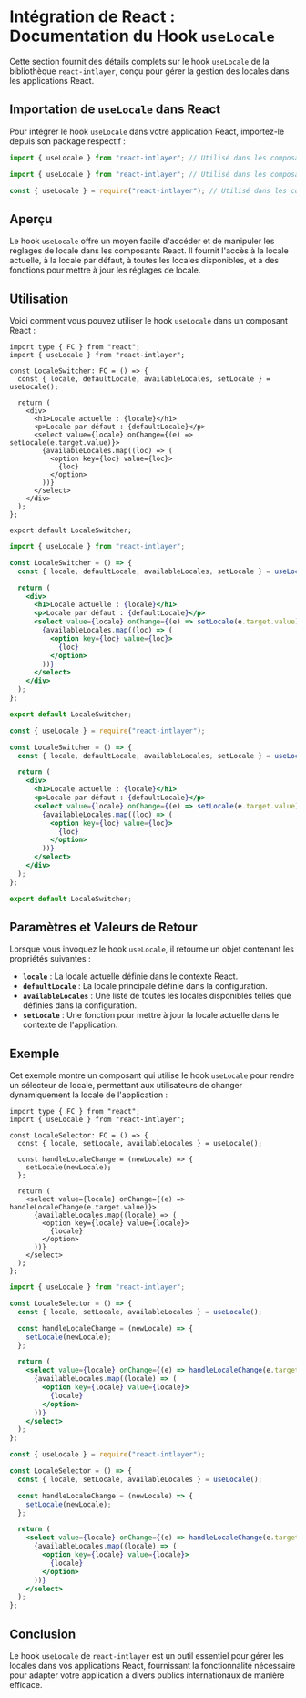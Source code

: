 # Intégration de React : Documentation du Hook `useLocale`

Cette section fournit des détails complets sur le hook `useLocale` de la bibliothèque `react-intlayer`, conçu pour gérer la gestion des locales dans les applications React.

## Importation de `useLocale` dans React

Pour intégrer le hook `useLocale` dans votre application React, importez-le depuis son package respectif :

```typescript codeFormat="typescript"
import { useLocale } from "react-intlayer"; // Utilisé dans les composants React pour la gestion des locales
```

```javascript codeFormat="esm"
import { useLocale } from "react-intlayer"; // Utilisé dans les composants React pour la gestion des locales
```

```javascript codeFormat="commonjs"
const { useLocale } = require("react-intlayer"); // Utilisé dans les composants React pour la gestion des locales
```

## Aperçu

Le hook `useLocale` offre un moyen facile d'accéder et de manipuler les réglages de locale dans les composants React. Il fournit l'accès à la locale actuelle, à la locale par défaut, à toutes les locales disponibles, et à des fonctions pour mettre à jour les réglages de locale.

## Utilisation

Voici comment vous pouvez utiliser le hook `useLocale` dans un composant React :

```tsx fileName="src/components/LocaleSwitcher.tsx" codeFormat="typescript"
import type { FC } from "react";
import { useLocale } from "react-intlayer";

const LocaleSwitcher: FC = () => {
  const { locale, defaultLocale, availableLocales, setLocale } = useLocale();

  return (
    <div>
      <h1>Locale actuelle : {locale}</h1>
      <p>Locale par défaut : {defaultLocale}</p>
      <select value={locale} onChange={(e) => setLocale(e.target.value)}>
        {availableLocales.map((loc) => (
          <option key={loc} value={loc}>
            {loc}
          </option>
        ))}
      </select>
    </div>
  );
};

export default LocaleSwitcher;
```

```jsx fileName="src/components/LocaleSwitcher.mjx" codeFormat="esm"
import { useLocale } from "react-intlayer";

const LocaleSwitcher = () => {
  const { locale, defaultLocale, availableLocales, setLocale } = useLocale();

  return (
    <div>
      <h1>Locale actuelle : {locale}</h1>
      <p>Locale par défaut : {defaultLocale}</p>
      <select value={locale} onChange={(e) => setLocale(e.target.value)}>
        {availableLocales.map((loc) => (
          <option key={loc} value={loc}>
            {loc}
          </option>
        ))}
      </select>
    </div>
  );
};

export default LocaleSwitcher;
```

```jsx fileName="src/components/LocaleSwitcher.csx" codeFormat="commonjs"
const { useLocale } = require("react-intlayer");

const LocaleSwitcher = () => {
  const { locale, defaultLocale, availableLocales, setLocale } = useLocale();

  return (
    <div>
      <h1>Locale actuelle : {locale}</h1>
      <p>Locale par défaut : {defaultLocale}</p>
      <select value={locale} onChange={(e) => setLocale(e.target.value)}>
        {availableLocales.map((loc) => (
          <option key={loc} value={loc}>
            {loc}
          </option>
        ))}
      </select>
    </div>
  );
};

export default LocaleSwitcher;
```

## Paramètres et Valeurs de Retour

Lorsque vous invoquez le hook `useLocale`, il retourne un objet contenant les propriétés suivantes :

- **`locale`** : La locale actuelle définie dans le contexte React.
- **`defaultLocale`** : La locale principale définie dans la configuration.
- **`availableLocales`** : Une liste de toutes les locales disponibles telles que définies dans la configuration.
- **`setLocale`** : Une fonction pour mettre à jour la locale actuelle dans le contexte de l'application.

## Exemple

Cet exemple montre un composant qui utilise le hook `useLocale` pour rendre un sélecteur de locale, permettant aux utilisateurs de changer dynamiquement la locale de l'application :

```tsx fileName="src/components/LocaleSelector.tsx" codeFormat="typescript"
import type { FC } from "react";
import { useLocale } from "react-intlayer";

const LocaleSelector: FC = () => {
  const { locale, setLocale, availableLocales } = useLocale();

  const handleLocaleChange = (newLocale) => {
    setLocale(newLocale);
  };

  return (
    <select value={locale} onChange={(e) => handleLocaleChange(e.target.value)}>
      {availableLocales.map((locale) => (
        <option key={locale} value={locale}>
          {locale}
        </option>
      ))}
    </select>
  );
};
```

```jsx fileName="src/components/LocaleSelector.mjx" codeFormat="esm"
import { useLocale } from "react-intlayer";

const LocaleSelector = () => {
  const { locale, setLocale, availableLocales } = useLocale();

  const handleLocaleChange = (newLocale) => {
    setLocale(newLocale);
  };

  return (
    <select value={locale} onChange={(e) => handleLocaleChange(e.target.value)}>
      {availableLocales.map((locale) => (
        <option key={locale} value={locale}>
          {locale}
        </option>
      ))}
    </select>
  );
};
```

```jsx fileName="src/components/LocaleSelector.csx" codeFormat="commonjs"
const { useLocale } = require("react-intlayer");

const LocaleSelector = () => {
  const { locale, setLocale, availableLocales } = useLocale();

  const handleLocaleChange = (newLocale) => {
    setLocale(newLocale);
  };

  return (
    <select value={locale} onChange={(e) => handleLocaleChange(e.target.value)}>
      {availableLocales.map((locale) => (
        <option key={locale} value={locale}>
          {locale}
        </option>
      ))}
    </select>
  );
};
```

## Conclusion

Le hook `useLocale` de `react-intlayer` est un outil essentiel pour gérer les locales dans vos applications React, fournissant la fonctionnalité nécessaire pour adapter votre application à divers publics internationaux de manière efficace.
